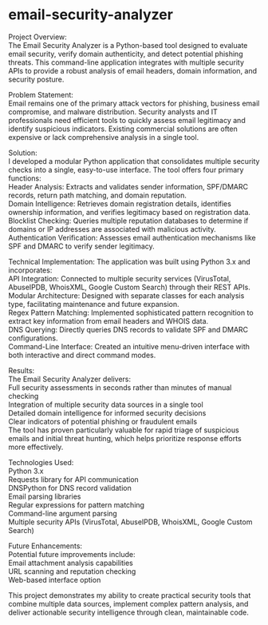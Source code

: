 # email-security-analyzer

Project Overview:</br>
The Email Security Analyzer is a Python-based tool designed to evaluate email security, verify domain authenticity, and detect potential phishing threats. This command-line application integrates with multiple security APIs to provide a robust analysis of email headers, domain information, and security posture.

Problem Statement:</br>
Email remains one of the primary attack vectors for phishing, business email compromise, and malware distribution. Security analysts and IT professionals need efficient tools to quickly assess email legitimacy and identify suspicious indicators. Existing commercial solutions are often expensive or lack comprehensive analysis in a single tool.

Solution:</br>
I developed a modular Python application that consolidates multiple security checks into a single, easy-to-use interface. The tool offers four primary functions:</br>
Header Analysis: Extracts and validates sender information, SPF/DMARC records, return path matching, and domain reputation.</br>
Domain Intelligence: Retrieves domain registration details, identifies ownership information, and verifies legitimacy based on registration data.</br>
Blocklist Checking: Queries multiple reputation databases to determine if domains or IP addresses are associated with malicious activity.</br>
Authentication Verification: Assesses email authentication mechanisms like SPF and DMARC to verify sender legitimacy.</br>

Technical Implementation:
The application was built using Python 3.x and incorporates:</br>
API Integration: Connected to multiple security services (VirusTotal, AbuseIPDB, WhoisXML, Google Custom Search) through their REST APIs.</br>
Modular Architecture: Designed with separate classes for each analysis type, facilitating maintenance and future expansion.</br>
Regex Pattern Matching: Implemented sophisticated pattern recognition to extract key information from email headers and WHOIS data.</br>
DNS Querying: Directly queries DNS records to validate SPF and DMARC configurations.</br>
Command-Line Interface: Created an intuitive menu-driven interface with both interactive and direct command modes.</br>

Results:</br>
The Email Security Analyzer delivers:</br>
Full security assessments in seconds rather than minutes of manual checking</br>
Integration of multiple security data sources in a single tool</br>
Detailed domain intelligence for informed security decisions</br>
Clear indicators of potential phishing or fraudulent emails</br>
The tool has proven particularly valuable for rapid triage of suspicious emails and initial threat hunting, which helps prioritize response efforts more effectively.</br>

Technologies Used:</br>
Python 3.x</br>
Requests library for API communication</br>
DNSPython for DNS record validation</br>
Email parsing libraries</br>
Regular expressions for pattern matching</br>
Command-line argument parsing</br>
Multiple security APIs (VirusTotal, AbuseIPDB, WhoisXML, Google Custom Search)</br>

Future Enhancements:</br>
Potential future improvements include:</br>
Email attachment analysis capabilities</br>
URL scanning and reputation checking</br>
Web-based interface option</br>

This project demonstrates my ability to create practical security tools that combine multiple data sources, implement complex pattern analysis, and deliver actionable security intelligence through clean, maintainable code.

